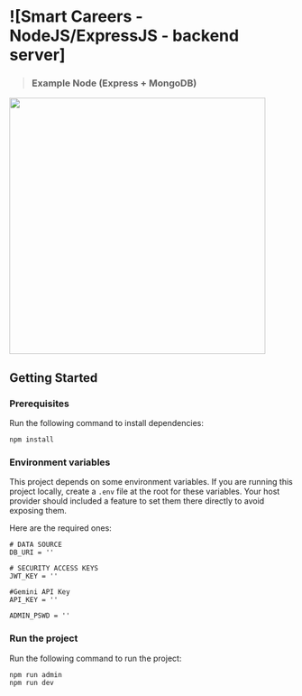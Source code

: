 # ![Smart Careers - NodeJS/ExpressJS - backend server]

> ### Example Node (Express + MongoDB) 

<a href="https://thinkster.io/tutorials/node-json-api" target="_blank"><img width="454" src="https://raw.githubusercontent.com/gothinkster/realworld/master/media/learn-btn-hr.png" /></a>

## Getting Started

### Prerequisites

Run the following command to install dependencies:

```shell
npm install
```

### Environment variables

This project depends on some environment variables.
If you are running this project locally, create a `.env` file at the root for these variables.
Your host provider should included a feature to set them there directly to avoid exposing them.

Here are the required ones:

```
# DATA SOURCE 
DB_URI = ''

# SECURITY ACCESS KEYS
JWT_KEY = ''

#Gemini API Key
API_KEY = ''

ADMIN_PSWD = ''
```

### Run the project

Run the following command to run the project:

```shell
npm run admin
npm run dev
```


